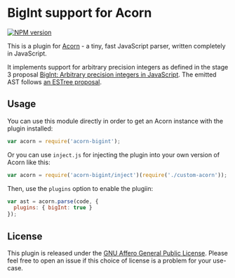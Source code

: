 # BigInt support for Acorn

[![NPM version](https://img.shields.io/npm/v/acorn-bigint.svg)](https://www.npmjs.org/package/acorn-bigint)

This is a plugin for [Acorn](http://marijnhaverbeke.nl/acorn/) - a tiny, fast JavaScript parser, written completely in JavaScript.

It implements support for arbitrary precision integers as defined in the stage 3 proposal [BigInt: Arbitrary precision integers in JavaScript](https://github.com/tc39/proposal-bigint). The emitted AST follows [an ESTree proposal](https://github.com/estree/estree/blob/132be9b9ec376adbc082dd5f6ba78aefd7a1a864/experimental/bigint.md).

## Usage

You can use this module directly in order to get an Acorn instance with the plugin installed:

```javascript
var acorn = require('acorn-bigint');
```

Or you can use `inject.js` for injecting the plugin into your own version of Acorn like this:

```javascript
var acorn = require('acorn-bigint/inject')(require('./custom-acorn'));
```

Then, use the `plugins` option to enable the plugiin:

```javascript
var ast = acorn.parse(code, {
  plugins: { bigInt: true }
});
```

## License

This plugin is released under the [GNU Affero General Public License](./LICENSE).
Please feel free to open an issue if this choice of license is a problem for your use-case.
